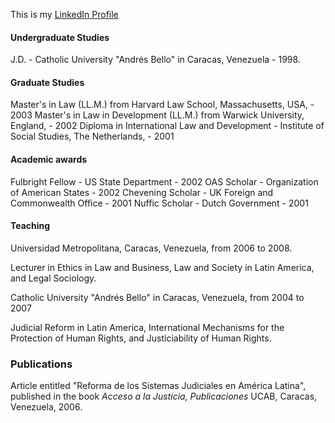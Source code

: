 This is my [LinkedIn Profile](https://www.linkedin.com/in/jpberrizbeitia/) 

#### Undergraduate Studies

J.D. - Catholic University "Andrés Bello" in Caracas, Venezuela - 1998.


#### Graduate Studies
Master's in Law (LL.M.) from Harvard Law School, Massachusetts, USA, - 2003
Master's in Law in Development (LL.M.) from Warwick University, England, - 2002 
Diploma in International Law and Development - Institute of Social Studies, The Netherlands, - 2001

#### Academic awards
Fulbright Fellow - US State Department - 2002 
OAS Scholar - Organization of American States - 2002 
Chevening Scholar - UK Foreign and Commonwealth Office - 2001 
Nuffic Scholar - Dutch Government - 2001

#### Teaching

Universidad Metropolitana, Caracas, Venezuela, from 2006 to 2008.

Lecturer in Ethics in Law and Business, Law and Society in Latin America, and Legal Sociology.



Catholic University "Andrés Bello" in Caracas, Venezuela, from 2004 to 2007

Judicial Reform in Latin America, International Mechanisms for the Protection of Human Rights, and Justiciability of Human Rights. 



### Publications

Article entitled "Reforma de los Sistemas Judiciales en América Latina", published in the book *Acceso a la Justicia, Publicaciones* UCAB, Caracas, Venezuela, 2006.

